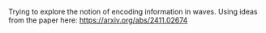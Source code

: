 Trying to explore the notion of encoding information in waves. Using ideas from the paper here: https://arxiv.org/abs/2411.02674
